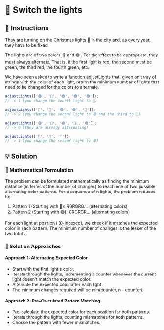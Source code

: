 # 🚦 Switch the lights

## 🔢 Instructions

They are turning on the Christmas lights 🎄 in the city and, as every year, they have to be fixed!

The lights are of two colors: 🔴 and 🟢 . For the effect to be appropriate, they must always alternate. That is, if the first light is red, the second must be green, the third red, the fourth green, etc.

We have been asked to write a function adjustLights that, given an array of strings with the color of each light, return the minimum number of lights that need to be changed for the colors to alternate.

```javascript
adjustLights(['🟢', '🔴', '🟢', '🟢', '🟢']);
// -> 1 (you change the fourth light to 🔴)

adjustLights(['🔴', '🔴', '🟢', '🟢', '🔴']);
// -> 2 (you change the second light to 🟢 and the third to 🔴)

adjustLights(['🟢', '🔴', '🟢', '🔴', '🟢']);
// -> 0 (they are already alternating)

adjustLights(['🔴', '🔴', '🔴']);
// -> 1 (you change the second light to 🟢)
```

## 💡 Solution

### 🧮 Mathematical Formulation

The problem can be formulated mathematically as finding the minimum distance (in terms of the number of changes) to reach one of two possible alternating color patterns. For a sequence of n lights, the problem reduces to:

1. Pattern 1 (Starting with 🔴): RGRGRG... (alternating colors)
2. Pattern 2 (Starting with 🟢): GRGRGR... (alternating colors)

For each light at position i (0-indexed), we check if it matches the expected color in each pattern. The minimum number of changes is the lesser of the two totals.

### 🧠 Solution Approaches

#### Approach 1: Alternating Expected Color

- Start with the first light's color.
- Iterate through the lights, incrementing a counter whenever the current light doesn't match the expected color.
- Alternate the expected color after each light.
- The minimum changes required will be min(counter, n - counter).

#### Approach 2: Pre-Calculated Pattern Matching

- Pre-calculate the expected color for each position for both patterns.
- Iterate through the lights, counting mismatches for both patterns.
- Choose the pattern with fewer mismatches.
